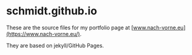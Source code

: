 schmidt.github.io
=================

These are the source files for my portfolio page at
[www.nach-vorne.eu](https://www.nach-vorne.eu/).

They are based on jekyll/GitHub Pages.
